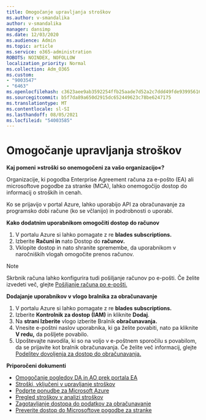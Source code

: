 ```yaml
---
title: Omogočanje upravljanja stroškov
ms.author: v-smandalika
author: v-smandalika
manager: dansimp
ms.date: 12/03/2020
ms.audience: Admin
ms.topic: article
ms.service: o365-administration
ROBOTS: NOINDEX, NOFOLLOW
localization_priority: Normal
ms.collection: Adm_O365
ms.custom:
- "9003547"
- "6463"
ms.openlocfilehash: c3623aee9ab3592254ffb25aade7d52a2c7ddd49fde939956162cd4008d5ba19
ms.sourcegitcommit: b5f7da89a650d2915dc652449623c78be6247175
ms.translationtype: MT
ms.contentlocale: sl-SI
ms.lasthandoff: 08/05/2021
ms.locfileid: "54003585"
---
```

# <a name="enable-cost-management"></a>Omogočanje upravljanja stroškov

**Kaj pomeni »stroški so onemogočeni za vašo organizacijo«?**

Organizacije, ki pogodba Enterprise Agreement računa za e-pošto (EA) ali microsoftove pogodbe za stranke (MCA), lahko onemogočijo dostop do informacij o stroških in cenah.

Ko se prijavijo v portal Azure, lahko uporabijo API za obračunavanje za programsko dobi račune (ko se včlanijo) in podrobnosti o uporabi.

**Kako dodatnim uporabnikom omogočiti dostop do računov**

1. V portalu Azure si lahko pomagate z re **blades subscriptions.**
2. Izberite **Računi in** nato Dostop do **računov.**
3. Vklopite dostop in nato shranite spremembe, da uporabnikom v naročniških vlogah omogočite prenos računov.

> [!NOTE]
> Skrbnik računa lahko konfigurira tudi pošiljanje računov po e-pošti. Če želite izvedeti več, glejte [Pošiljanje računa po e-pošti.](https://docs.microsoft.com/azure/cost-management-billing/manage/download-azure-invoice-daily-usage-date?)

**Dodajanje uporabnikov v vlogo bralnika za obračunavanje**

1. V portalu Azure si lahko pomagate z re **blades subscriptions.**
2. Izberite **Kontrolnik za dostop (IAM)** in kliknite **Dodaj**.
3. Na **strani Izberite** vlogo izberite Bralnik **obračunavanja.**
4. Vnesite e-poštni naslov uporabnika, ki ga želite povabiti, nato pa kliknite **V redu,** da pošljete povabilo.
5. Upoštevajte navodila, ki so na voljo v e-poštnem sporočilu s povabilom, da se prijavite kot bralnik obračunavanja. Če želite več informacij, glejte [Podelitev dovoljenja za dostop do obračunavanja.](https://docs.microsoft.com/azure/cost-management-billing/manage/manage-billing-access?WT.mc_id=Portal-Microsoft_Azure_Support#opt-in)

**Priporočeni dokumenti**

- [Omogočanje pogledov DA in AO prek portala EA](https://docs.microsoft.com/azure/cost-management-billing/costs/assign-access-acm-data?WT.mc_id=Portal-Microsoft_Azure_Support#enable-access-to-costs-in-the-ea-portal)
- [Stroški, vključeni v upravljanje stroškov](https://docs.microsoft.com/azure/cost-management-billing/costs/understand-cost-mgt-data?WT.mc_id=Portal-Microsoft_Azure_Support#costs-included-in-cost-management)
- [Podprte ponudbe za Microsoft Azure](https://docs.microsoft.com/azure/cost-management-billing/costs/understand-cost-mgt-data?WT.mc_id=Portal-Microsoft_Azure_Support#supported-microsoft-azure-offers)
- [Pregled stroškov v analizi stroškov](https://docs.microsoft.com/azure/cost-management-billing/costs/quick-acm-cost-analysis?WT.mc_id=Portal-Microsoft_Azure_Support&tabs=azure-portal#review-costs-in-cost-analysis)
- [Zagotavljanje dostopa do podatkov za obračunavanje](https://docs.microsoft.com/azure/cost-management-billing/manage/manage-billing-access?WT.mc_id=Portal-Microsoft_Azure_Support)
- [Preverite dostop do Microsoftove pogodbe za stranke](https://docs.microsoft.com/azure/cost-management-billing/manage/download-azure-invoice-daily-usage-date?WT.mc_id=Portal-Microsoft_Azure_Support#check-access-to-a-microsoft-customer-agreement)






